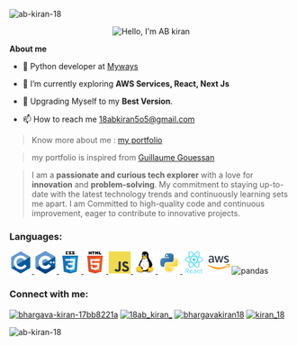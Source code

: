 <p> <img src="https://komarev.com/ghpvc/?username=ab-kiran-18&label=Profile%20views&color=e89b17&style=flat" alt="ab-kiran-18" /> </p>

<p align="center"><img width="45%" alt="Hello, I'm AB kiran" src="https://user-images.githubusercontent.com/82028759/224509922-4fe7747f-a7eb-42a3-9532-eb78d1bcbafd.png" /></p>

**About me**

- 💼 Python developer at [Myways](http://myways.ai)

- 🌱 I’m currently exploring **AWS Services, React, Next Js**

- 👨‍ Upgrading Myself to my **Best Version**. 

- 📫 How to reach me 18abkiran5o5@gmail.com

> Know more about me : [my portfolio](https://ab-kiran.000webhostapp.com/)

> my portfolio is inspired from [Guillaume Gouessan](https://guillaumegouessan.com/)

>   I am a **passionate and curious tech explorer** with a love for **innovation** and **problem-solving**. My commitment to staying up-to-date with the latest technology trends and continuously learning sets me apart. I am Committed to high-quality code and continuous improvement, eager to contribute to innovative projects.
 
 <h3 align="left">Languages:</h3>
<p align="left"> <a href="https://www.cprogramming.com/" target="_blank"> <img src="https://raw.githubusercontent.com/devicons/devicon/master/icons/c/c-original.svg" alt="c" width="40" height="40"/> </a> <a href="https://www.w3schools.com/cpp/" target="_blank"> <img src="https://raw.githubusercontent.com/devicons/devicon/master/icons/cplusplus/cplusplus-original.svg" alt="cplusplus" width="40" height="40"/> </a> <a href="https://www.w3schools.com/css/" target="_blank"> <img src="https://raw.githubusercontent.com/devicons/devicon/master/icons/css3/css3-original-wordmark.svg" alt="css3" width="40" height="40"/> </a> <a href="https://www.w3.org/html/" target="_blank"> <img src="https://raw.githubusercontent.com/devicons/devicon/master/icons/html5/html5-original-wordmark.svg" alt="html5" width="40" height="40"/> </a>  <a href="https://developer.mozilla.org/en-US/docs/Web/JavaScript" target="_blank"> <img src="https://raw.githubusercontent.com/devicons/devicon/master/icons/javascript/javascript-original.svg" alt="javascript" width="40" height="40"/> </a> <a href="https://www.linux.org/" target="_blank"> <img src="https://raw.githubusercontent.com/devicons/devicon/master/icons/linux/linux-original.svg" alt="linux" width="40" height="40"/> </a> <a href="https://www.python.org" target="_blank"> <img src="https://raw.githubusercontent.com/devicons/devicon/master/icons/python/python-original.svg" alt="python" width="40" height="40"/> </a> <a> <img src="https://raw.githubusercontent.com/devicons/devicon/master/icons/react/react-original-wordmark.svg" alt="react" width="40" height="40"/> </a>
  <a>  <img src="https://raw.githubusercontent.com/devicons/devicon/master/icons/amazonwebservices/amazonwebservices-original-wordmark.svg" alt="aws" width="40" height="40"/> </a> <a>    <img src="https://upload.wikimedia.org/wikipedia/commons/thumb/e/ed/Pandas_logo.svg/1200px-Pandas_logo.svg.png" alt="pandas" width="40" height="40"/> </a>
</p>


<h3 align="left">Connect with me:</h3>
<p align="left">
<a href="https://www.linkedin.com/in/bhargava-kiran-17bb8221a/" target="blank"><img align="center" src="https://raw.githubusercontent.com/rahuldkjain/github-profile-readme-generator/master/src/images/icons/Social/linked-in-alt.svg" alt="bhargava-kiran-17bb8221a" height="30" width="40" /></a>
<a href="https://www.instagram.com/18ab_kiran_/" target="blank"><img align="center" src="https://raw.githubusercontent.com/rahuldkjain/github-profile-readme-generator/master/src/images/icons/Social/instagram.svg" alt="18ab_kiran_" height="30" width="40" /></a>
<a href="https://auth.geeksforgeeks.org/user/bhargavakiran18" target="blank"><img align="center" src="https://raw.githubusercontent.com/rahuldkjain/github-profile-readme-generator/master/src/images/icons/Social/geeks-for-geeks.svg" alt="bhargavakiran18" height="30" width="40" /></a>
<a href="https://www.codechef.com/users/kiran_18" target="blank"><img align="center" src="https://cdn.jsdelivr.net/npm/simple-icons@3.1.0/icons/codechef.svg" alt="kiran_18" height="30" width="40" /></a>
</p>


<p><img width="50%" src="https://github-readme-streak-stats.herokuapp.com/?user=ab-kiran-18&theme=dark" alt="ab-kiran-18" /></p>

